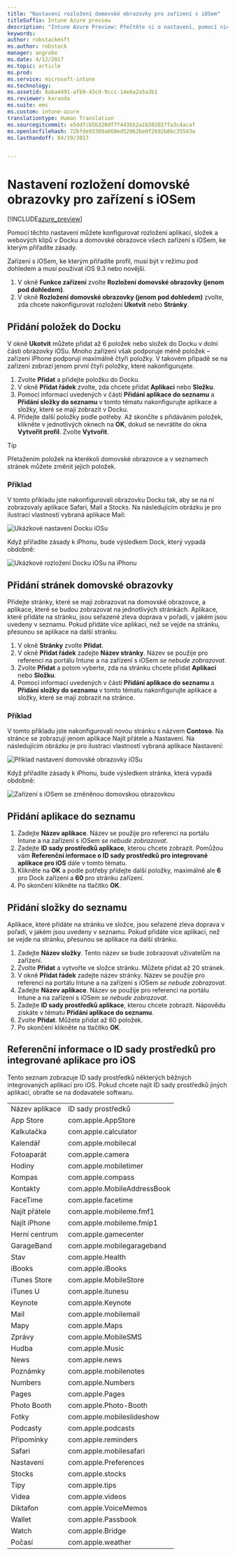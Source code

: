 ```yaml
---
title: "Nastavení rozložení domovské obrazovky pro zařízení s iOSem"
titleSuffix: Intune Azure preview
description: "Intune Azure Preview: Přečtěte si o nastavení, pomocí nichž si můžete přizpůsobit domovskou obrazovku a Dock na zařízeních s iOSem."
keywords: 
author: robstackmsft
ms.author: robstack
manager: angrobe
ms.date: 4/12/2017
ms.topic: article
ms.prod: 
ms.service: microsoft-intune
ms.technology: 
ms.assetid: 6aba4491-afb9-43cd-9ccc-14e6a2a5a3b1
ms.reviewer: karanda
ms.suite: ems
ms.custom: intune-azure
translationtype: Human Translation
ms.sourcegitcommit: e5dd7cb5b320df7f443b52a1b502027fa3c4acaf
ms.openlocfilehash: 72bfde93389a060ed52062be0f2692b8bc35543a
ms.lasthandoff: 04/19/2017


---
```


# <a name="intune-home-screen-layout-settings-for-ios-devices"></a>Nastavení rozložení domovské obrazovky pro zařízení s iOSem

[!INCLUDE[azure_preview](../includes/azure_preview.md)]

Pomocí těchto nastavení můžete konfigurovat rozložení aplikací, složek a webových klipů v Docku a domovské obrazovce všech zařízení s iOSem, ke kterým přiřadíte zásady.

Zařízení s iOSem, ke kterým přiřadíte profil, musí být v režimu pod dohledem a musí používat iOS 9.3 nebo novější.

1. V okně **Funkce zařízení** zvolte **Rozložení domovské obrazovky (jenom pod dohledem)**.
2. V okně **Rozložení domovské obrazovky (jenom pod dohledem)** zvolte, zda chcete nakonfigurovat rozložení **Ukotvit** nebo **Stránky**.

## <a name="add-items-to-the-dock"></a>Přidání položek do Docku

V okně **Ukotvit** můžete přidat až 6 položek nebo složek do Docku v dolní části obrazovky iOSu. Mnoho zařízení však podporuje méně položek – zařízení iPhone podporují maximálně čtyři položky. V takovém případě se na zařízení zobrazí jenom první čtyři položky, které nakonfigurujete.

1. Zvolte **Přidat** a přidejte položku do Docku.
2. V okně **Přidat řádek** zvolte, zda chcete přidat **Aplikaci** nebo **Složku**.
3. Pomocí informací uvedených v části **Přidání aplikace do seznamu** a **Přidání složky do seznamu** v tomto tématu nakonfigurujte aplikace a složky, které se mají zobrazit v Docku.
4. Přidejte další položky podle potřeby. Až skončíte s přidáváním položek, klikněte v jednotlivých oknech na **OK**, dokud se nevrátíte do okna **Vytvořit profil**. Zvolte **Vytvořit**.

>[!TIP]
> Přetažením položek na kterékoli domovské obrazovce a v seznamech stránek můžete změnit jejich položek. 

### <a name="example"></a>Příklad

V tomto příkladu jste nakonfigurovali obrazovku Docku tak, aby se na ní zobrazovaly aplikace Safari, Mail a Stocks. Na následujícím obrázku je pro ilustraci vlastností vybraná aplikace Mail:

![Ukázkové nastavení Docku iOSu](http://i.imgur.com/FfFiUcP.png)

Když přiřadíte zásady k iPhonu, bude výsledkem Dock, který vypadá obdobně:

![Ukázkové rozložení Docku iOSu na iPhonu](http://i.imgur.com/bAgCe8F.png)

## <a name="add-home-screen-pages"></a>Přidání stránek domovské obrazovky

Přidejte stránky, které se mají zobrazovat na domovské obrazovce, a aplikace, které se budou zobrazovat na jednotlivých stránkách. Aplikace, které přidáte na stránku, jsou seřazené zleva doprava v pořadí, v jakém jsou uvedeny v seznamu. Pokud přidáte více aplikací, než se vejde na stránku, přesunou se aplikace na další stránku.


1. V okně **Stránky** zvolte **Přidat**.
2. V okně **Přidat řádek** zadejte **Název stránky**. Název se použije pro referenci na portálu Intune a na zařízení s iOSem *se nebude zobrazovat*.
3. Zvolte **Přidat** a potom vyberte, zda na stránku chcete přidat **Aplikaci** nebo **Složku**.
4. Pomocí informací uvedených v části **Přidání aplikace do seznamu** a **Přidání složky do seznamu** v tomto tématu nakonfigurujte aplikace a složky, které se mají zobrazit na stránce.

### <a name="example"></a>Příklad

V tomto příkladu jste nakonfigurovali novou stránku s názvem **Contoso**. Na stránce se zobrazují jenom aplikace Najít přátele a Nastavení. Na následujícím obrázku je pro ilustraci vlastností vybraná aplikace Nastavení:

![Příklad nastavení domovské obrazovky iOSu](http://i.imgur.com/Jc2OxyX.png)

Když přiřadíte zásady k iPhonu, bude výsledkem stránka, která vypadá obdobně:

![Zařízení s iOSem se změněnou domovskou obrazovkou](http://i.imgur.com/Bd37PHa.png)

## <a name="how-to-add-an-app-to-the-list"></a>Přidání aplikace do seznamu

1. Zadejte **Název aplikace**. Název se použije pro referenci na portálu Intune a na zařízení s iOSem *se nebude zobrazovat*.
2. Zadejte **ID sady prostředků aplikace**, kterou chcete zobrazit. Pomůžou vám **Referenční informace o ID sady prostředků pro integrované aplikace pro iOS** dále v tomto tématu.
3. Klikněte na **OK** a podle potřeby přidejte další položky, maximálně ale **6** pro Dock zařízení a **60** pro stránku zařízení.
4. Po skončení klikněte na tlačítko **OK**.

## <a name="how-to-add-a-folder-to-the-list"></a>Přidání složky do seznamu

Aplikace, které přidáte na stránku ve složce, jsou seřazené zleva doprava v pořadí, v jakém jsou uvedeny v seznamu. Pokud přidáte více aplikací, než se vejde na stránku, přesunou se aplikace na další stránku.

1. Zadejte **Název složky**. Tento název se bude zobrazovat uživatelům na zařízení.
2. Zvolte **Přidat** a vytvořte ve složce stránku. Můžete přidat až 20 stránek.
3. V okně **Přidat řádek** zadejte název stránky. Název se použije pro referenci na portálu Intune a na zařízení s iOSem *se nebude zobrazovat*.
3. Zadejte **Název aplikace**. Název se použije pro referenci na portálu Intune a na zařízení s iOSem *se nebude zobrazovat*.
2. Zadejte **ID sady prostředků aplikace**, kterou chcete zobrazit. Nápovědu získáte v tématu **Přidání aplikace do seznamu**.
3. Zvolte **Přidat**. Můžete přidat až 60 položek.
4. Po skončení klikněte na tlačítko **OK**.


## <a name="bundle-id-reference-for-built-in-ios-apps"></a>Referenční informace o ID sady prostředků pro integrované aplikace pro iOS

Tento seznam zobrazuje ID sady prostředků některých běžných integrovaných aplikací pro iOS. Pokud chcete najít ID sady prostředků jiných aplikací, obraťte se na dodavatele softwaru. 

|||
|-|-|
|Název aplikace|ID sady prostředků|
|App Store|com.apple.AppStore|
|Kalkulačka|com.apple.calculator|
|Kalendář|com.apple.mobilecal|
|Fotoaparát|com.apple.camera|
|Hodiny|com.apple.mobiletimer|
|Kompas|com.apple.compass|
|Kontakty|com.apple.MobileAddressBook|
|FaceTime|com.apple.facetime|
|Najít přátele|com.apple.mobileme.fmf1|
|Najít iPhone|com.apple.mobileme.fmip1|
|Herní centrum|com.apple.gamecenter|
|GarageBand|com.apple.mobilegarageband|
|Stav|com.apple.Health|
|iBooks|com.apple.iBooks|
|iTunes Store|com.apple.MobileStore|
|iTunes U|com.apple.itunesu|
|Keynote|com.apple.Keynote|
|Mail|com.apple.mobilemail|
|Mapy|com.apple.Maps|
|Zprávy|com.apple.MobileSMS|
|Hudba|com.apple.Music|
|News|com.apple.news|
|Poznámky|com.apple.mobilenotes|
|Numbers|com.apple.Numbers|
|Pages|com.apple.Pages|
|Photo Booth|com.apple.Photo-Booth|
|Fotky|com.apple.mobileslideshow|
|Podcasty|com.apple.podcasts|
|Připomínky|com.apple.reminders|
|Safari|com.apple.mobilesafari|
|Nastavení|com.apple.Preferences|
|Stocks|com.apple.stocks|
|Tipy|com.apple.tips|
|Videa|com.apple.videos|
|Diktafon|com.apple.VoiceMemos|
|Wallet|com.apple.Passbook|
|Watch|com.apple.Bridge|
|Počasí|com.apple.weather|


